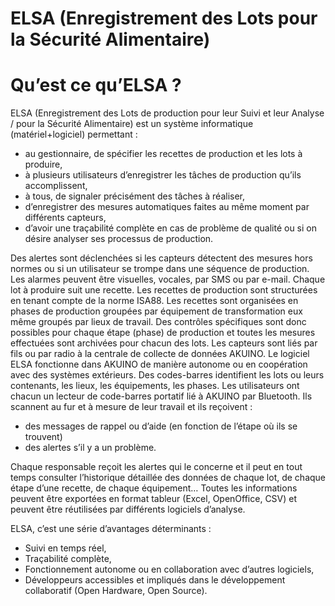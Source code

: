 # ELSA (Enregistrement des Lots pour la Sécurité Alimentaire)
# Qu’est ce qu’ELSA ?
ELSA (Enregistrement des Lots de production pour leur Suivi et leur Analyse / pour la Sécurité Alimentaire) est un système informatique (matériel+logiciel) permettant :
- au gestionnaire, de spécifier les recettes de production et les lots à produire,
- à plusieurs utilisateurs d’enregistrer les tâches de production qu’ils accomplissent,
- à tous, de signaler précisément des tâches à réaliser,
- d’enregistrer des mesures automatiques faites au même moment par différents capteurs,
- d’avoir une traçabilité complète en cas de problème de qualité ou si on désire analyser ses processus de production.

Des alertes sont déclenchées si les capteurs détectent des mesures hors normes ou si un utilisateur se trompe dans une séquence de production. Les alarmes peuvent être visuelles, vocales, par SMS ou par e-mail.
Chaque lot à produire suit une recette. Les recettes de production sont structurées en tenant compte de la norme ISA88. Les recettes sont organisées en phases de production groupées par équipement de transformation eux même groupés par lieux de travail.
Des contrôles spécifiques sont donc possibles pour chaque étape (phase) de production et toutes les mesures effectuées sont archivées pour chacun des lots.
Les capteurs sont liés par fils ou par radio à la centrale de collecte de données AKUINO. Le logiciel ELSA fonctionne dans AKUINO de manière autonome ou en coopération avec des systèmes extérieurs.
Des codes-barres identifient les lots ou leurs contenants, les lieux, les équipements, les phases. Les utilisateurs ont chacun un lecteur de code-barres portatif lié à AKUINO par Bluetooth. Ils scannent au fur et à mesure de leur travail et ils reçoivent :
- des messages de rappel ou d’aide (en fonction de l’étape où ils se trouvent)
- des alertes s’il y a un problème.

Chaque responsable reçoit les alertes qui le concerne et il peut en tout temps consulter l’historique détaillée des données de chaque lot, de chaque étape d’une recette, de chaque équipement… Toutes les informations peuvent être exportées en format tableur (Excel, OpenOffice, CSV) et peuvent être réutilisées par différents logiciels d’analyse.

ELSA, c’est une série d’avantages déterminants :
- Suivi en temps réel,
- Traçabilité complète,
- Fonctionnement autonome ou en collaboration avec d’autres logiciels,
- Développeurs accessibles et impliqués dans le développement collaboratif (Open Hardware, Open Source).
